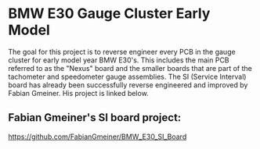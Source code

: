# BMW E30 Gauge Cluster Early Model
The goal for this project is to reverse engineer every PCB in the gauge cluster for early model year BMW E30's. This includes the main PCB referred to as the "Nexus" board and the smaller boards that are part of the tachometer and speedometer gauge assemblies. The SI (Service Interval) board has already been successfully reverse engineered and improved by Fabian Gmeiner. His project is linked below. 

## Fabian Gmeiner's SI board project:
https://github.com/FabianGmeiner/BMW_E30_SI_Board
